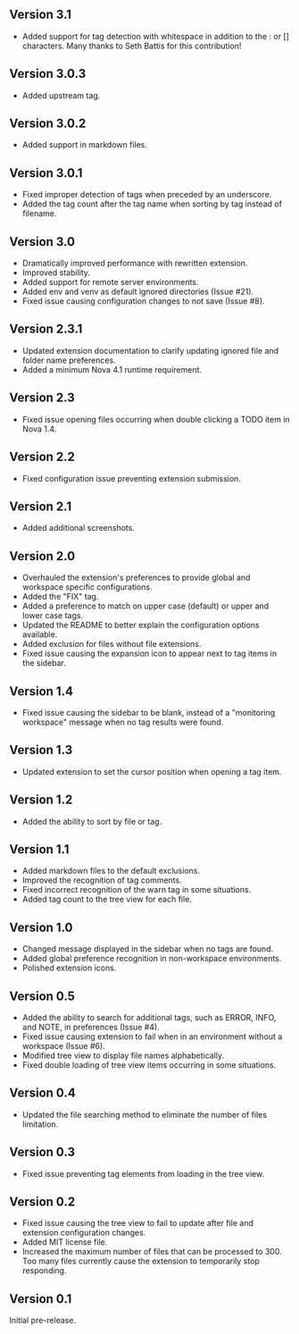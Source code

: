 ## Version 3.1

* Added support for tag detection with whitespace in addition to the : or [] characters. Many thanks to Seth Battis for this contribution!

## Version 3.0.3

* Added upstream tag.

## Version 3.0.2

* Added support in markdown files.

## Version 3.0.1

* Fixed improper detection of tags when preceded by an underscore.
* Added the tag count after the tag name when sorting by tag instead of filename.

## Version 3.0

* Dramatically improved performance with rewritten extension.
* Improved stability.
* Added support for remote server environments.
* Added env and venv as default ignored directories (Issue #21).
* Fixed issue causing configuration changes to not save (Issue #8).

## Version 2.3.1

* Updated extension documentation to clarify updating ignored file and folder name preferences.
* Added a minimum Nova 4.1 runtime requirement.

## Version 2.3

* Fixed issue opening files occurring when double clicking a TODO item in Nova 1.4.

## Version 2.2

* Fixed configuration issue preventing extension submission.

## Version 2.1

* Added additional screenshots.

## Version 2.0

* Overhauled the extension's preferences to provide global and workspace specific configurations.
* Added the "FIX" tag.
* Added a preference to match on upper case (default) or upper and lower case tags.
* Updated the README to better explain the configuration options available.
* Added exclusion for files without file extensions.
* Fixed issue causing the expansion icon to appear next to tag items in the sidebar.

## Version 1.4

* Fixed issue causing the sidebar to be blank, instead of a "monitoring workspace" message when no tag results were found.

## Version 1.3

* Updated extension to set the cursor position when opening a tag item.

## Version 1.2

* Added the ability to sort by file or tag.

## Version 1.1

* Added markdown files to the default exclusions.
* Improved the recognition of tag comments.
* Fixed incorrect recognition of the warn tag in some situations.
* Added tag count to the tree view for each file.

## Version 1.0

* Changed message displayed in the sidebar when no tags are found.
* Added global preference recognition in non-workspace environments.
* Polished extension icons.

## Version 0.5

* Added the ability to search for additional tags, such as ERROR, INFO, and NOTE, in preferences (Issue #4).
* Fixed issue causing extension to fail when in an environment without a workspace (Issue #6).
* Modified tree view to display file names alphabetically.
* Fixed double loading of tree view items occurring in some situations.

## Version 0.4

* Updated the file searching method to eliminate the number of files limitation.

## Version 0.3

* Fixed issue preventing tag elements from loading in the tree view.

## Version 0.2

* Fixed issue causing the tree view to fail to update after file and extension configuration changes.
* Added MIT license file.
* Increased the maximum number of files that can be processed to 300. Too many files currently cause the extension to temporarily stop responding.

## Version 0.1

Initial pre-release.
